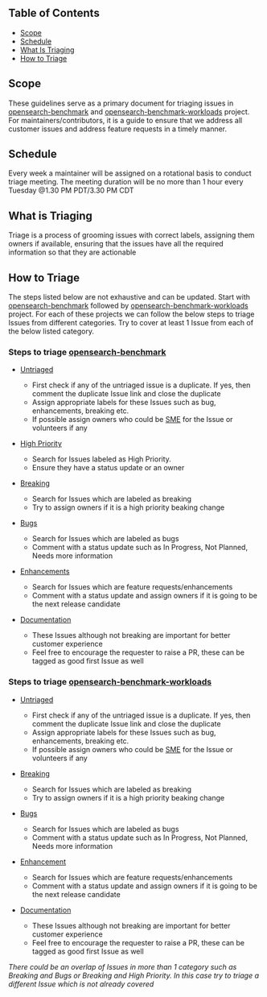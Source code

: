 ## Table of Contents
- [Scope](#scope)
- [Schedule](#schedule)
- [What Is Triaging](#what-is-triaging)
- [How to Triage](#how-to-triage)

## Scope
These guidelines serve as a primary document for triaging issues in [opensearch-benchmark](https://github.com/opensearch-project/opensearch-benchmark) and [opensearch-benchmark-workloads](https://github.com/opensearch-project/opensearch-benchmark-workloads) project. For maintainers/contributors, it is a guide to ensure that we address all customer issues and address feature requests in a timely manner.

## Schedule
Every week a maintainer will be assigned on a rotational basis to conduct triage meeting.
The meeting duration will be no more than 1 hour every Tuesday @1.30 PM PDT/3.30 PM CDT

## What is Triaging
Triage is a process of grooming issues with correct labels, assigning them owners if available, ensuring that the issues have all the required information so that they are actionable

## How to Triage
The steps listed below are not exhaustive and can be updated. Start with [opensearch-benchmark](https://github.com/opensearch-project/opensearch-benchmark) followed by [opensearch-benchmark-workloads](https://github.com/opensearch-project/opensearch-benchmark-workloads) project. For each of these projects we can follow the below steps to triage Issues from different categories. Try to cover at least 1 Issue from each of the below listed category.

### Steps to triage [opensearch-benchmark](https://github.com/opensearch-project/opensearch-benchmark)
- [Untriaged](https://github.com/opensearch-project/opensearch-benchmark/issues?q=is%3Aopen+is%3Aissue+no%3Alabel)
    - First check if any of the untriaged issue is a duplicate. If yes, then comment the duplicate Issue link and close the duplicate
    - Assign appropriate labels for these Issues such as bug, enhancements, breaking etc.
    - If possible assign owners who could be [SME](https://en.wikipedia.org/wiki/Subject-matter_expert) for the Issue or volunteers if any

- [High Priority](https://github.com/opensearch-project/opensearch-benchmark/issues?q=is%3Aopen+is%3Aissue+label%3A%22High+Priority%22)
    - Search for Issues labeled as High Priority.
    - Ensure they have a status update or an owner

- [Breaking](https://github.com/opensearch-project/opensearch-benchmark/issues?q=is%3Aopen+is%3Aissue+label%3Abreaking)
    - Search for Issues which are labeled as breaking
    - Try to assign owners if it is a high priority beaking change

- [Bugs](https://github.com/opensearch-project/opensearch-benchmark/issues?q=is%3Aissue+is%3Aopen+label%3Abug)
    - Search for Issues which are labeled as bugs
    - Comment with a status update such as In Progress, Not Planned, Needs more information

- [Enhancements](https://github.com/opensearch-project/opensearch-benchmark/issues?q=is%3Aissue+is%3Aopen+sort%3Acreated-desc+label%3Aenhancement+)
    - Search for Issues which are feature requests/enhancements
    - Comment with a status update and assign owners if it is going to be the next release candidate

- [Documentation](https://github.com/opensearch-project/opensearch-benchmark/issues?q=is%3Aopen+is%3Aissue+label%3Adocumentation)
    - These Issues although not breaking are important for better customer experience
    - Feel free to encourage the requester to raise a PR, these can be tagged as good first Issue as well

### Steps to triage [opensearch-benchmark-workloads](https://github.com/opensearch-project/opensearch-benchmark-workloads)
- [Untriaged](https://github.com/opensearch-project/opensearch-benchmark-workloads/issues?q=is%3Aopen+is%3Aissue+no%3Alabel)
    - First check if any of the untriaged issue is a duplicate. If yes, then comment the duplicate Issue link and close the duplicate
    - Assign appropriate labels for these Issues such as bug, enhancements, breaking etc.
    - If possible assign owners who could be [SME](https://en.wikipedia.org/wiki/Subject-matter_expert) for the Issue or volunteers if any

- [Breaking](https://github.com/opensearch-project/opensearch-benchmark-workloads/issues?q=is%3Aopen+is%3Aissue+label%3Abreaking)
    - Search for Issues which are labeled as breaking
    - Try to assign owners if it is a high priority beaking change

- [Bugs](https://github.com/opensearch-project/opensearch-benchmark-workloads/issues?q=is%3Aopen+is%3Aissue+label%3Abug)
    - Search for Issues which are labeled as bugs
    - Comment with a status update such as In Progress, Not Planned, Needs more information

- [Enhancement](https://github.com/opensearch-project/opensearch-benchmark-workloads/issues?q=is%3Aopen+is%3Aissue+label%3Aenhancement)
    - Search for Issues which are feature requests/enhancements
    - Comment with a status update and assign owners if it is going to be the next release candidate

- [Documentation](https://github.com/opensearch-project/opensearch-benchmark-workloads/issues?q=is%3Aopen+is%3Aissue+label%3Adocumentation)
    - These Issues although not breaking are important for better customer experience
    - Feel free to encourage the requester to raise a PR, these can be tagged as good first Issue as well

*There could be an overlap of Issues in more than 1 category such as Breaking and Bugs or Breaking and High Priority. In this case try to triage a different Issue which is not already covered*
